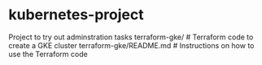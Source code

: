 # kubernetes-project
Project to try out adminstration tasks
terraform-gke/ # Terraform code to create a GKE cluster
terraform-gke/README.md # Instructions on how to use the Terraform code

